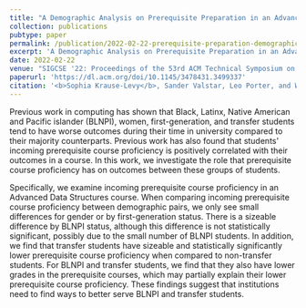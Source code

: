 ```yaml
---
title: "A Demographic Analysis on Prerequisite Preparation in an Advanced Data Structures Course (CER Best Paper Award)"
collection: publications
pubtype: paper
permalink: /publication/2022-02-22-prerequisite-preparation-demographic-analysis
excerpt: 'A Demographic Analysis on Prerequisite Preparation in an Advanced Data Structures Course (CER Best Paper Award)'
date: 2022-02-22
venue: "SIGCSE '22: Proceedings of the 53rd ACM Technical Symposium on Computer Science Education"
paperurl: 'https://dl.acm.org/doi/10.1145/3478431.3499337'
citation: '<b>Sophia Krause-Levy</b>, Sander Valstar, Leo Porter, and William G. Griswold. 2022. A Demographic Analysis on Prerequisite Preparation in an Advanced Data Structures Course. <i>In Proceedings of the 53rd ACM Technical Symposium on Computer Science Education (SIGCSE)</i>. 661–667. <a href="https://dl.acm.org/doi/10.1145/3478431.3499337" target="_blank">doi/10.1145/3478431.3499337</a><b>(CER Best Paper Award)</b>'
---
```


Previous work in computing has shown that Black, Latinx, Native American and Pacific islander (BLNPI), women, first-generation, and transfer students tend to have worse outcomes during their time in university compared to their majority counterparts. Previous work has also found that students' incoming prerequisite course proficiency is positively correlated with their outcomes in a course. In this work, we investigate the role that prerequisite course proficiency has on outcomes between these groups of students.

Specifically, we examine incoming prerequisite course proficiency in an Advanced Data Structures course. When comparing incoming prerequisite course proficiency between demographic pairs, we only see small differences for gender or by first-generation status. There is a sizeable difference by BLNPI status, although this difference is not statistically significant, possibly due to the small number of BLNPI students. In addition, we find that transfer students have sizeable and statistically significantly lower prerequisite course proficiency when compared to non-transfer students. For BLNPI and transfer students, we find that they also have lower grades in the prerequisite courses, which may partially explain their lower prerequisite course proficiency. These findings suggest that institutions need to find ways to better serve BLNPI and transfer students.